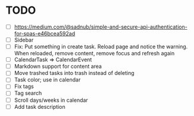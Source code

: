 # TODO

- [ ] https://medium.com/@sadnub/simple-and-secure-api-authentication-for-spas-e46bcea592ad
- [ ] Sidebar
- [ ] Fix: Put something in create task. Reload page and notice the warning. When reloaded, remove content, remove focus and refresh again
- [ ] CalendarTask => CalendarEvent
- [ ] Markdown support for content area
- [ ] Move trashed tasks into trash instead of deleting
- [ ] Task color; use in calendar
- [ ] Fix tags
- [ ] Tag search
- [ ] Scroll days/weeks in calendar
- [ ] Add task description
